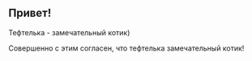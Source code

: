 ## Привет!

Тефтелька - замечательный котик)

Совершенно с этим согласен, что тефтелька замечательный котик!
